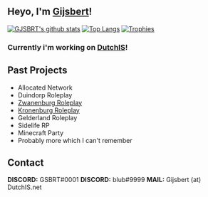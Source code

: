 ## Heyo, I'm <a href="https://GSBRT.xyz" target="_blank">Gijsbert</a>!

[![GJSBRT's github stats](https://github-readme-stats.vercel.app/api?username=GJSBRT&include_all_commits=true&count_private=true&show_icons=true&theme=dracula)](https://github.com/GJSBRT/github-readme-stats)
[![Top Langs](https://github-readme-stats.vercel.app/api/top-langs/?username=GJSBRT&theme=dracula)](https://github.com/derekdinan)
[![Trophies](https://github-profile-trophy.vercel.app/?username=GJSBRT&theme=dracula)](https://github.com/derekdinan)
### Currently i'm working on <a href="https://dutchis.net" target="_blank">DutchIS</a>!

## Past Projects
- Allocated Network
- Duindorp Roleplay
- [Zwanenburg Roleplay](https://github.com/zwanenburgroleplay)
- [Kronenburg Roleplay](https://github.com/Kronenburg-Roleplay)
- Gelderland Roleplay
- Sidelife RP
- Minecraft Party
- Probably more which I can't remember

## Contact
**DISCORD:** GSBRT#0001
**DISCORD:** blub#9999
**MAIL:** Gijsbert (at) DutchIS.net
